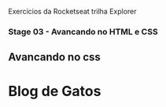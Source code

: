 Exercícios da Rocketseat trilha Explorer

### Stage 03 - Avancando no HTML e CSS

## Avancando no css

# Blog de Gatos

